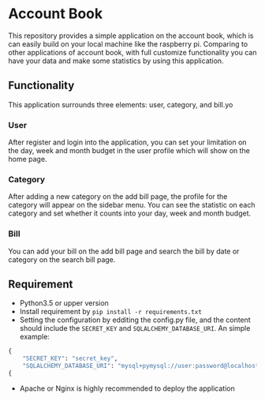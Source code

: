 # Account Book
This repository provides a simple application on the account book, which is can easily build on your local machine like the raspberry pi. Comparing to other applications of account book, with full customize functionality you can have your data and make some statistics by using this application.

## Functionality
This application surrounds three elements: user, category, and bill.yo

### User
After register and login into the application,  you can set your limitation on the day, week and month budget in the user profile which will show on the home page.

### Category
After adding a new category on the add bill page, the profile for the category will appear on the sidebar menu. You can see the statistic on each category and set whether it counts into your day, week and month budget.

### Bill
You can add your bill on the add bill page and search the bill by date or category on the search bill page.

## Requirement

- Python3.5 or upper version
- Install requirement by `pip install -r requirements.txt`
- Setting the configuration by edditing the config.py file, and the content should include the `SECRET_KEY` and `SQLALCHEMY_DATABASE_URI`.
An simple example:

```python
{
    "SECRET_KEY": "secret_key",
    "SQLALCHEMY_DATABASE_URI": "mysql+pymysql://user:password@localhost/DataBase"
{
```
- Apache or Nginx is highly recommended to deploy the application